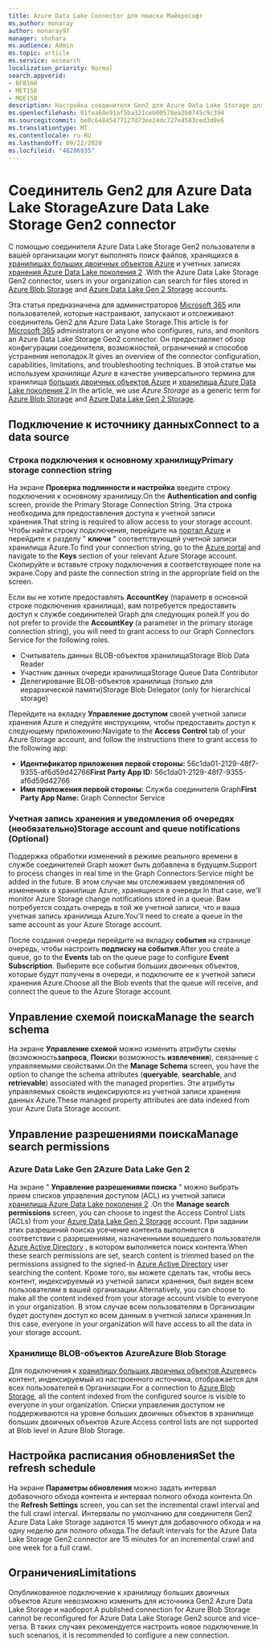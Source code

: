```yaml
---
title: Azure Data Lake Connector для поиска Майкрософт
ms.author: monaray
author: monaray97
manager: shohara
ms.audience: Admin
ms.topic: article
ms.service: mssearch
localization_priority: Normal
search.appverid:
- BFB160
- MET150
- MOE150
description: Настройка соединителя Gen2 для Azure Data Lake Storage для поиска Майкрософт
ms.openlocfilehash: 01fea60e91af5ba321ceb00578ea2b0745c9c394
ms.sourcegitcommit: be0c64845477127d73ee24dc727e4583ced3d0e6
ms.translationtype: MT
ms.contentlocale: ru-RU
ms.lasthandoff: 09/22/2020
ms.locfileid: "48206935"
---
```

# <a name="azure-data-lake-storage-gen2-connector"></a><span data-ttu-id="f57ff-103">Соединитель Gen2 для Azure Data Lake Storage</span><span class="sxs-lookup"><span data-stu-id="f57ff-103">Azure Data Lake Storage Gen2 connector</span></span>

<span data-ttu-id="f57ff-104">С помощью соединителя Azure Data Lake Storage Gen2 пользователи в вашей организации могут выполнять поиск файлов, хранящихся в [хранилищах больших двоичных объектов Azure](https://docs.microsoft.com/azure/storage/blobs/storage-blobs-introduction) и учетных записях [хранения Azure Data Lake поколения 2](https://docs.microsoft.com/azure/storage/blobs/data-lake-storage-introduction) .</span><span class="sxs-lookup"><span data-stu-id="f57ff-104">With the Azure Data Lake Storage Gen2 connector, users in your organization can search for files stored in [Azure Blob Storage](https://docs.microsoft.com/azure/storage/blobs/storage-blobs-introduction) and [Azure Data Lake Gen 2 Storage](https://docs.microsoft.com/azure/storage/blobs/data-lake-storage-introduction) accounts.</span></span>

<span data-ttu-id="f57ff-105">Эта статья предназначена для администраторов [Microsoft 365](https://www.microsoft.com/microsoft-365) или пользователей, которые настраивают, запускают и отслеживают соединитель Gen2 для Azure Data Lake Storage.</span><span class="sxs-lookup"><span data-stu-id="f57ff-105">This article is for [Microsoft 365](https://www.microsoft.com/microsoft-365) administrators or anyone who configures, runs, and monitors an Azure Data Lake Storage Gen2 connector.</span></span> <span data-ttu-id="f57ff-106">Он предоставляет обзор конфигурации соединителя, возможностей, ограничений и способов устранения неполадок.</span><span class="sxs-lookup"><span data-stu-id="f57ff-106">It gives an overview of the connector configuration, capabilities, limitations, and troubleshooting techniques.</span></span> <span data-ttu-id="f57ff-107">В этой статье мы используем *хранилище Azure* в качестве универсального термина для хранилища [больших двоичных объектов Azure](https://docs.microsoft.com/azure/storage/blobs/storage-blobs-introduction) и [хранилища Azure Data Lake поколения 2](https://docs.microsoft.com/azure/storage/blobs/data-lake-storage-introduction).</span><span class="sxs-lookup"><span data-stu-id="f57ff-107">In the article, we use *Azure Storage* as a generic term for [Azure Blob Storage](https://docs.microsoft.com/azure/storage/blobs/storage-blobs-introduction) and [Azure Data Lake Gen 2 Storage](https://docs.microsoft.com/azure/storage/blobs/data-lake-storage-introduction).</span></span>

## <a name="connect-to-a-data-source"></a><span data-ttu-id="f57ff-108">Подключение к источнику данных</span><span class="sxs-lookup"><span data-stu-id="f57ff-108">Connect to a data source</span></span>
### <a name="primary-storage-connection-string"></a><span data-ttu-id="f57ff-109">Строка подключения к основному хранилищу</span><span class="sxs-lookup"><span data-stu-id="f57ff-109">Primary storage connection string</span></span> 
<span data-ttu-id="f57ff-110">На экране **Проверка подлинности и настройка** введите строку подключения к основному хранилищу.</span><span class="sxs-lookup"><span data-stu-id="f57ff-110">On the **Authentication and config** screen, provide the Primary Storage Connection String.</span></span> <span data-ttu-id="f57ff-111">Эта строка необходима для предоставления доступа к учетной записи хранения.</span><span class="sxs-lookup"><span data-stu-id="f57ff-111">That string is required to allow access to your storage account.</span></span> <span data-ttu-id="f57ff-112">Чтобы найти строку подключения, перейдите на [портал Azure](https://ms.portal.azure.com/#home) и перейдите к разделу " **ключи** " соответствующей учетной записи хранилища Azure.</span><span class="sxs-lookup"><span data-stu-id="f57ff-112">To find your connection string, go to the [Azure portal](https://ms.portal.azure.com/#home) and navigate to the **Keys** section of your relevant Azure Storage account.</span></span> <span data-ttu-id="f57ff-113">Скопируйте и вставьте строку подключения в соответствующее поле на экране.</span><span class="sxs-lookup"><span data-stu-id="f57ff-113">Copy and paste the connection string in the appropriate field on the screen.</span></span>

<span data-ttu-id="f57ff-114">Если вы не хотите предоставлять **AccountKey** (параметр в основной строке подключения хранилища), вам потребуется предоставить доступ к службе соединителей Graph для следующих ролей.</span><span class="sxs-lookup"><span data-stu-id="f57ff-114">If you do not prefer to provide the **AccountKey** (a parameter in the primary storage connection string), you will need to grant access to our Graph Connectors Service for the following roles.</span></span> 
* <span data-ttu-id="f57ff-115">Считыватель данных BLOB-объектов хранилища</span><span class="sxs-lookup"><span data-stu-id="f57ff-115">Storage Blob Data Reader</span></span>
* <span data-ttu-id="f57ff-116">Участник данных очереди хранилища</span><span class="sxs-lookup"><span data-stu-id="f57ff-116">Storage Queue Data Contributor</span></span>
* <span data-ttu-id="f57ff-117">Делегирование BLOB-объектов хранилища (только для иерархической памяти)</span><span class="sxs-lookup"><span data-stu-id="f57ff-117">Storage Blob Delegator (only for hierarchical storage)</span></span>

<span data-ttu-id="f57ff-118">Перейдите на вкладку **Управление доступом** своей учетной записи хранения Azure и следуйте инструкциям, чтобы предоставить доступ к следующему приложению:</span><span class="sxs-lookup"><span data-stu-id="f57ff-118">Navigate to the **Access Control** tab of your Azure Storage account, and follow the instructions there to grant access to the following app:</span></span>
* <span data-ttu-id="f57ff-119">**Идентификатор приложения первой стороны:** 56c1da01-2129-48f7-9355-af6d59d42766</span><span class="sxs-lookup"><span data-stu-id="f57ff-119">**First Party App ID:** 56c1da01-2129-48f7-9355-af6d59d42766</span></span>
* <span data-ttu-id="f57ff-120">**Имя приложения первой стороны:** Служба соединителя Graph</span><span class="sxs-lookup"><span data-stu-id="f57ff-120">**First Party App Name:** Graph Connector Service</span></span>

### <a name="storage-account-and-queue-notifications-optional"></a><span data-ttu-id="f57ff-121">Учетная запись хранения и уведомления об очередях (необязательно)</span><span class="sxs-lookup"><span data-stu-id="f57ff-121">Storage account and queue notifications (Optional)</span></span>
<span data-ttu-id="f57ff-122">Поддержка обработки изменений в режиме реального времени в службе соединителей Graph может быть добавлена в будущем.</span><span class="sxs-lookup"><span data-stu-id="f57ff-122">Support to process changes in real time in the Graph Connectors Service might be added in the future.</span></span> <span data-ttu-id="f57ff-123">В этом случае мы отслеживаем уведомления об изменениях в хранилище Azure, хранящиеся в очереди.</span><span class="sxs-lookup"><span data-stu-id="f57ff-123">In that case, we'll monitor Azure Storage change notifications stored in a queue.</span></span> <span data-ttu-id="f57ff-124">Вам потребуется создать очередь в той же учетной записи, что и ваша учетная запись хранилища Azure.</span><span class="sxs-lookup"><span data-stu-id="f57ff-124">You'll need to create a queue in the same account as your Azure Storage account.</span></span>

<span data-ttu-id="f57ff-125">После создания очереди перейдите на вкладку **события** на странице очередь, чтобы настроить **подписку на события**.</span><span class="sxs-lookup"><span data-stu-id="f57ff-125">After you create a queue, go to the **Events** tab on the queue page to configure **Event Subscription**.</span></span> <span data-ttu-id="f57ff-126">Выберите все события больших двоичных объектов, которые будут получены в очереди, и подключите ее к учетной записи хранения Azure.</span><span class="sxs-lookup"><span data-stu-id="f57ff-126">Choose all the Blob events that the queue will receive, and connect the queue to the Azure Storage account.</span></span>

## <a name="manage-the-search-schema"></a><span data-ttu-id="f57ff-127">Управление схемой поиска</span><span class="sxs-lookup"><span data-stu-id="f57ff-127">Manage the search schema</span></span>
<span data-ttu-id="f57ff-128">На экране **Управление схемой** можно изменить атрибуты схемы (возможность**запроса**, **Поиск**и возможность **извлечения**), связанные с управляемыми свойствами.</span><span class="sxs-lookup"><span data-stu-id="f57ff-128">On the **Manage Schema** screen, you have the option to change the schema attributes (**queryable**, **searchable**, and **retrievable**) associated with the managed properties.</span></span> <span data-ttu-id="f57ff-129">Эти атрибуты управляемых свойств индексируются из учетной записи хранения данных Azure.</span><span class="sxs-lookup"><span data-stu-id="f57ff-129">These managed property attributes are data indexed from your Azure Data Storage account.</span></span>

## <a name="manage-search-permissions"></a><span data-ttu-id="f57ff-130">Управление разрешениями поиска</span><span class="sxs-lookup"><span data-stu-id="f57ff-130">Manage search permissions</span></span>
### <a name="azure-data-lake-gen-2"></a><span data-ttu-id="f57ff-131">Azure Data Lake Gen 2</span><span class="sxs-lookup"><span data-stu-id="f57ff-131">Azure Data Lake Gen 2</span></span>
<span data-ttu-id="f57ff-132">На экране " **Управление разрешениями поиска** " можно выбрать прием списков управления доступом (ACL) из учетной записи [хранилища Azure Data Lake поколения 2](https://docs.microsoft.com/azure/storage/blobs/data-lake-storage-introduction) .</span><span class="sxs-lookup"><span data-stu-id="f57ff-132">On the **Manage search permissions** screen, you can choose to ingest the Access Control Lists (ACLs) from your [Azure Data Lake Gen 2 Storage](https://docs.microsoft.com/azure/storage/blobs/data-lake-storage-introduction) account.</span></span> <span data-ttu-id="f57ff-133">При задании этих разрешений поиска усечение контента выполняется в соответствии с разрешениями, назначенными вошедшего пользователя [Azure Active Directory](https://docs.microsoft.com/azure/active-directory/) , в котором выполняется поиск контента.</span><span class="sxs-lookup"><span data-stu-id="f57ff-133">When these search permissions are set, search content is trimmed based on the permissions assigned to the signed-in [Azure Active Directory](https://docs.microsoft.com/azure/active-directory/) user searching the content.</span></span> <span data-ttu-id="f57ff-134">Кроме того, вы можете сделать так, чтобы весь контент, индексируемый из учетной записи хранения, был виден всем пользователям в вашей организации.</span><span class="sxs-lookup"><span data-stu-id="f57ff-134">Alternatively, you can choose to make all the content indexed from your storage account visible to everyone in your organization.</span></span> <span data-ttu-id="f57ff-135">В этом случае всем пользователям в Организации будет доступен доступ ко всем данным в учетной записи хранения.</span><span class="sxs-lookup"><span data-stu-id="f57ff-135">In this case, everyone in your organization will have access to all the data in your storage account.</span></span>

### <a name="azure-blob-storage"></a><span data-ttu-id="f57ff-136">Хранилище BLOB-объектов Azure</span><span class="sxs-lookup"><span data-stu-id="f57ff-136">Azure Blob Storage</span></span>
<span data-ttu-id="f57ff-137">Для подключения к [хранилищу больших двоичных объектов Azure](https://docs.microsoft.com/azure/storage/blobs/storage-blobs-introduction)весь контент, индексируемый из настроенного источника, отображается для всех пользователей в Организации.</span><span class="sxs-lookup"><span data-stu-id="f57ff-137">For a connection to [Azure Blob Storage](https://docs.microsoft.com/azure/storage/blobs/storage-blobs-introduction), all the content indexed from the configured source is visible to everyone in your organization.</span></span> <span data-ttu-id="f57ff-138">Списки управления доступом не поддерживаются на уровне больших двоичных объектов в хранилище больших двоичных объектов Azure.</span><span class="sxs-lookup"><span data-stu-id="f57ff-138">Access control lists are not supported at Blob level in Azure Blob Storage.</span></span>

## <a name="set-the-refresh-schedule"></a><span data-ttu-id="f57ff-139">Настройка расписания обновления</span><span class="sxs-lookup"><span data-stu-id="f57ff-139">Set the refresh schedule</span></span>
<span data-ttu-id="f57ff-140">На экране **Параметры обновления** можно задать интервал добавочного обхода контента и интервал полного обхода контента.</span><span class="sxs-lookup"><span data-stu-id="f57ff-140">On the **Refresh Settings** screen, you can set the incremental crawl interval and the full crawl interval.</span></span> <span data-ttu-id="f57ff-141">Интервалы по умолчанию для соединителя Gen2 Azure Data Lake Storage задаются 15 минут для добавочного обхода и на одну неделю для полного обхода.</span><span class="sxs-lookup"><span data-stu-id="f57ff-141">The default intervals for the Azure Data Lake Storage Gen2 connector are 15 minutes for an incremental crawl and one week for a full crawl.</span></span>

## <a name="limitations"></a><span data-ttu-id="f57ff-142">Ограничения</span><span class="sxs-lookup"><span data-stu-id="f57ff-142">Limitations</span></span>
<span data-ttu-id="f57ff-143">Опубликованное подключение к хранилищу больших двоичных объектов Azure невозможно изменить для источника Gen2 Azure Data Lake Storage и наоборот.</span><span class="sxs-lookup"><span data-stu-id="f57ff-143">A published connection for Azure Blob Storage cannot be reconfigured for Azure Data Lake Storage Gen2 source and vice-versa.</span></span> <span data-ttu-id="f57ff-144">В таких случаях рекомендуется настроить новое подключение.</span><span class="sxs-lookup"><span data-stu-id="f57ff-144">In such scenarios, it is recommended to configure a new connection.</span></span>
